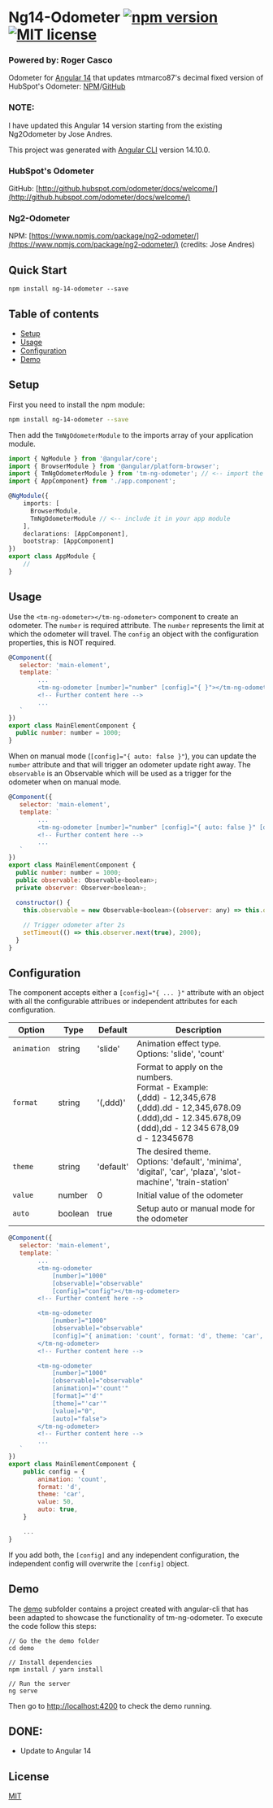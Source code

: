# Ng14-Odometer [![npm version](https://img.shields.io/npm/v/tm-ng-odometer.svg?style=flat)](https://www.npmjs.com/package/tm-ng-odometer) [![MIT license](http://img.shields.io/badge/license-MIT-brightgreen.svg)](http://opensource.org/licenses/MIT)

### Powered by: Roger Casco

Odometer for [Angular 14]() that updates mtmarco87's decimal fixed version of HubSpot's Odometer: [NPM](https://www.npmjs.com/package/tm-odometer)/[GitHub](https://github.com/mtmarco87/odometer/)


### NOTE: 
I have updated this Angular 14 version starting from the existing Ng2Odometer by Jose Andres.

This project was generated with [Angular CLI](https://github.com/angular/angular-cli) version 14.10.0.

### HubSpot's Odometer
GitHub: [http://github.hubspot.com/odometer/docs/welcome/](http://github.hubspot.com/odometer/docs/welcome/)

### Ng2-Odometer
NPM: [https://www.npmjs.com/package/ng2-odometer/](https://www.npmjs.com/package/ng2-odometer/) (credits: Jose Andres)


## Quick Start

```
npm install ng-14-odometer --save
```

## Table of contents

- [Setup](#setup)
- [Usage](#usage)
- [Configuration](#configuration)
- [Demo](#demo)

## Setup

First you need to install the npm module:
```sh
npm install ng-14-odometer --save
```

Then add the `TmNgOdometerModule` to the imports array of your application module.

```typescript
import { NgModule } from '@angular/core';
import { BrowserModule } from '@angular/platform-browser';
import { TmNgOdometerModule } from 'tm-ng-odometer'; // <-- import the module
import { AppComponent} from './app.component';

@NgModule({
    imports: [
      BrowserModule, 
      TmNgOdometerModule // <-- include it in your app module
    ], 
    declarations: [AppComponent],
    bootstrap: [AppComponent]
})
export class AppModule {
    //
}
```

## Usage 

Use the `<tm-ng-odometer></tm-ng-odometer>` component to create an odometer. The `number` is required attribute. 
The `number` represents the limit at which the odometer will travel. The `config` an object with the configuration properties, this is NOT required. 

```js
@Component({
   selector: 'main-element',
   template: `
        ...
        <tm-ng-odometer [number]="number" [config]="{ }"></tm-ng-odometer>
        <!-- Further content here -->
        ...
   `
})
export class MainElementComponent {
  public number: number = 1000;
}
```

When on manual mode (`[config]="{ auto: false }"`), you can update the `number` attribute and that will trigger an odometer update right away. The `observable` is an Observable which will be used as a trigger for the odometer when on manual mode. 

```js
@Component({
   selector: 'main-element',
   template: `
        ...
        <tm-ng-odometer [number]="number" [config]="{ auto: false }" [observable]="observable"></tm-ng-odometer>
        <!-- Further content here -->
        ...
   `
})
export class MainElementComponent {
  public number: number = 1000;
  public observable: Observable<boolean>;
  private observer: Observer<boolean>;
  
  constructor() {
    this.observable = new Observable<boolean>((observer: any) => this.observer = observer).pipe(share());

    // Trigger odometer after 2s
    setTimeout(() => this.observer.next(true), 2000);
  }
}
```

## Configuration

The component accepts either a `[config]="{ ... }"` attribute with an object with all the configurable attribues or independent attributes for each configuration.

| Option        | Type      | Default     | Description   |
| --------------| --------- | ----------- |-------------- |
| `animation`   | string    | 'slide'     | Animation effect type. <br> Options: 'slide', 'count'
| `format`      | string    | '(,ddd)'    | Format to apply on the numbers. <br> Format - Example: <br> (,ddd) - 12,345,678 <br> (,ddd).dd - 12,345,678.09 <br> (.ddd),dd - 12.345.678,09 <br> ( ddd),dd - 12 345 678,09 <br> d         -  12345678
| `theme`       | string    | 'default'   | The desired theme. <br> Options: 'default', 'minima', 'digital', 'car', 'plaza', 'slot-machine', 'train-station'
| `value`       | number    | 0           | Initial value of the odometer
| `auto`        | boolean   | true        | Setup auto or manual mode for the odometer

```js
@Component({
   selector: 'main-element',
   template: `
        ...
        <tm-ng-odometer 
            [number]="1000" 
            [observable]="observable" 
            [config]="config"></tm-ng-odometer>
        <!-- Further content here -->

        <tm-ng-odometer 
            [number]="1000" 
            [observable]="observable"
            [config]="{ animation: 'count', format: 'd', theme: 'car', value: 50, auto: false }">
        </tm-ng-odometer>
        <!-- Further content here -->

        <tm-ng-odometer 
            [number]="1000"  
            [observable]="observable"
            [animation]="'count'"
            [format]="'d'"
            [theme]="'car'"
            [value]="0",
            [auto]="false">
        </tm-ng-odometer>
        <!-- Further content here -->
        ...
   `
})
export class MainElementComponent {
    public config = {
        animation: 'count', 
        format: 'd', 
        theme: 'car', 
        value: 50,
        auto: true,
    }

    ...
}
```

If you add both, the `[config]` and any independent configuration, the independent config will overwrite the `[config]` object.

## Demo

The [demo](demo) subfolder contains a project created with angular-cli that has been adapted to showcase the functionality of tm-ng-odometer.
To execute the code follow this steps:

```
// Go the the demo folder
cd demo

// Install dependencies
npm install / yarn install

// Run the server
ng serve
```

Then go to [http://localhost:4200](http://localhost:4200/) to check the demo running.

## DONE:

* Update to Angular 14


## License

[MIT](LICENSE)
